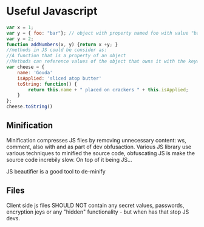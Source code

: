 # Useful Javascript
```javascript
var x = 1;
var y = { foo: "bar"}; // object with property named foo with value "bar"
var y = 2;
function addNumbers(x, y) {return x +y; }
//methods in JS could be consider as:
//A function that is a property of an object
//Methods can reference values of the object that owns it with the keyword = "this";
var cheese = {
	name: 'Gouda'
	isApplied: 'sliced atop butter'
	toString: function() {
		return this.name + " placed on crackers " + this.isApplied;
	}
};
cheese.toString()
```


## Minification
Minification compresses JS files by removing unnecessary content: ws, comment, also with and as part of dev obfusaction. Various JS library use various techniques to minified the source code, obfuscating JS is make the source code increbily slow. On top of it being JS... 

JS beautifier is a good tool to de-minify


## Files  

Client side js files SHOULD NOT contain any secret values, passwords, encryption jeys or any "hidden" functionality - but when has that stop JS devs.


